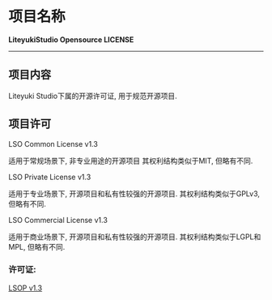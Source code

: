 # 项目名称
**LiteyukiStudio Opensource LICENSE**

---

## 项目内容
Liteyuki Studio下属的开源许可证, 用于规范开源项目.

## 项目许可

LSO Common License v1.3

适用于常规场景下, 非专业用途的开源项目
其权利结构类似于MIT, 但略有不同.

LSO Private License v1.3

适用于专业场景下, 开源项目和私有性较强的开源项目.
其权利结构类似于GPLv3, 但略有不同.

LSO Commercial License v1.3

适用于商业场景下, 开源项目和私有性较强的开源项目.
其权利结构类似于LGPL和MPL, 但略有不同.

### 许可证:

[LSOP v1.3](https://github.com/LiteyukiStudio/LiteyukiStudioOpensourceLICENSE)
